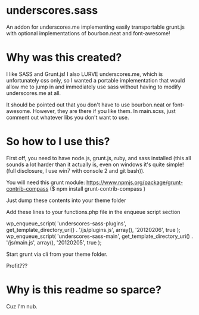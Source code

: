 underscores.sass
================

An addon for underscores.me implementing easily transportable grunt.js with optional implementations of bourbon.neat and font-awesome!


Why was this created?
================

I like SASS and Grunt.js! I also LURVE underscores.me, which is unfortunately css only, so I wanted a portable implementation that would allow me to jump in and immediately use sass without having to modify underscores.me at all.

It should be pointed out that you don't have to use bourbon.neat or font-awesome. However, they are there if you like them. In main.scss, just comment out whatever libs you don't want to use.


So how to I use this?
================

First off, you need to have node.js, grunt.js, ruby, and sass installed (this all sounds a lot harder than it actually is, even on windows it's quite simple! (full disclosure, I use win7 with console 2 and git bash)).

You will need this grunt module: https://www.npmjs.org/package/grunt-contrib-compass ($ npm install grunt-contrib-compass )

Just dump these contents into your theme folder

Add these lines to your functions.php file in the enqueue script section

wp_enqueue_script( 'underscores-sass-plugins', get_template_directory_uri() . '/js/plugins.js', array(), '20120206', true );
wp_enqueue_script( 'underscores-sass-main', get_template_directory_uri() . '/js/main.js', array(), '20120205', true );

Start grunt via cli from your theme folder.

Profit???


Why is this readme so sparce?
================

Cuz I'm nub.